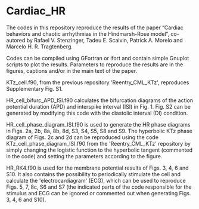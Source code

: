 # Cardiac_HR
The codes in this repository reproduce the results of the paper “Cardiac behaviors and chaotic arrhythmias in the Hindmarsh-Rose model”, co-autored by Rafael V. Stenzinger, Tadeu E. Scalvin, Patrick A. Morelo and Marcelo H. R. Tragtenberg.

Codes can be compiled using GFortran or ifort and contain simple Gnuplot scripts to plot the results. Parameters to reproduce the results are in the figures, captions and/or in the main text of the paper.

KTz_cell.f90, from the previous repository 'Reentry_CML_KTz', reproduces Supplementary Fig. S1.

HR_cell_bifurc_APD_ISI.f90 calculates the bifurcation diagrams of the action potential duration (APD) and interspike interval (ISI) in Fig. 1. Fig. S2 can be generated by modifying this code with the diastolic interval (DI) condition.

HR_cell_phase_diagram_ISI.f90 is used to generate the HR phase diagrams in Figs. 2a, 2b, 8a, 8b, 8d, S3, S4, S5, S8 and S9. The hyperbolic KTz phase diagram of Figs. 2c and 2d can be reproduced using the code KTz_cell_phase_diagram_ISI.f90 from the 'Reentry_CML_KTz' repository by simply changing the logistic function to the hyperbolic tangent (commented in the code) and setting the parameters according to the figure.

HR_RK4.f90 is used for the membrane potential results of Figs. 3, 4, 6 and S10. It also contains the possibility to periodically stimulate the cell and calculate the 'electrocardiagram' (ECG), which can be used to reproduce Figs. 5, 7, 8c, S6 and S7 (the indicated parts of the code responsible for the stimulus and ECG can be ignored or commented out when generating Figs. 3, 4, 6 and S10).